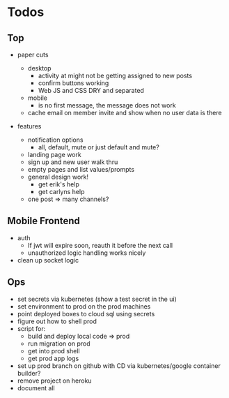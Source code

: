 # Todos

## Top
- paper cuts
  - desktop
    - activity at might not be getting assigned to new posts
    - confirm buttons working
    - Web JS and CSS DRY and separated
  - mobile
    - is no first message, the message does not work
  - cache email on member invite and show when no user data is there

- features
  - notification options
    - all, default, mute
      or just default and mute?
  - landing page work
  - sign up and new user walk thru
  - empty pages and list values/prompts
  - general design work!
    - get erik's help
    - get carlyns help
  - one post => many channels?

## Mobile Frontend
  - auth
    - If jwt will expire soon, reauth it before the next call
    - unauthorized logic handling works nicely
  - clean up socket logic

## Ops
- set secrets via kubernetes (show a test secret in the ui)
- set environment to prod on the prod machines
- point deployed boxes to cloud sql using secrets
- figure out how to shell prod
- script for:
  - build and deploy local code => prod
  - run migration on prod
  - get into prod shell
  - get prod app logs
- set up prod branch on github with CD via
  kubernetes/google container builder?
- remove project on heroku
- document all
